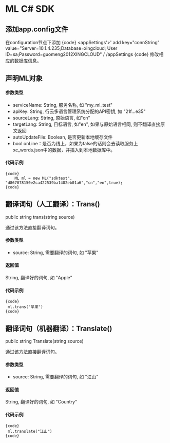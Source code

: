 ML C# SDK
=============

添加app.config文件
--------------

在configuration节点下添加 
{code}
\<appSettings'>'
add key="connString" value="Server=10.1.4.235;Database=xingcloud; User ID=sa;Password=guomeng2012XINGCLOUD" /
/appSettings
{code}
修改相应的数据库信息。

声明ML对象
--------------

#### 参数类型

* serviceName: String, 服务名称, 如 "my_ml_test"
* apiKey: String, 行云多语言管理系统分配的API密钥, 如 "21f...e35"
* sourceLang: String, 原始语言, 如"cn"
* targetLang: String, 目标语言, 如"en", 如果与原始语言相同, 则不翻译直接原文返回
* autoUpdateFile: Boolean, 是否更新本地缓存文件
* bool onLine：是否为线上，如果为false的话则会去读取服务上xc_words.json中的数据，并插入到本地数据库中。

#### 代码示例

	{code}
		ML ml = new ML("sdktest", "d867078150e2ca422539ba1482eb01a6","cn","en",true);
	{code}


翻译词句（人工翻译）：Trans()
-----------------

public string trans(string source) 

通过该方法直接翻译词句。

#### 参数类型

* source: String, 需要翻译的词句, 如 "苹果"

#### 返回值

String, 翻译好的词句, 如 "Apple"

#### 代码示例

	{code}
 	 ml.trans("苹果")	
	{code}
翻译词句（机器翻译）：Translate()
-----------------

public string Translate(string source) 

通过该方法直接翻译词句。

#### 参数类型

* source: String, 需要翻译的词句, 如 "江山"

#### 返回值

String, 翻译好的词句, 如 "Country"

#### 代码示例

	{code}
 	 ml.translate("江山")	
	{code}